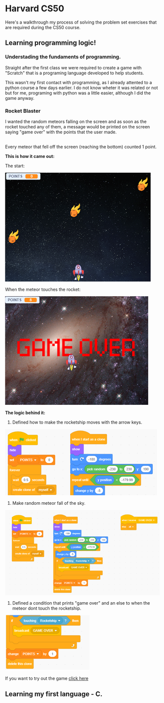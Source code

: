 # Harvard CS50

Here's a walkthrough my process of solving the problem set exercises that are required during the CS50 course.

## Learning programming logic!

### Understading the fundaments of programming.

Straight after the first class we were required to create a game with "Scratch" that is a programing language developed to help students.

This wasn't my first contact with programming, as I already attented to a python course a few days earlier. I do not know wheter it was related or not but for me, programing with python was a little easier, although I did the game anyway.

### Rocket Blaster

I wanted the random meteors falling on the screen and as soon as the rocket touched any of them, a message would be printed on the screen saying "game over" with the points that the user made.

<br>Every meteor that fell off the screen (reaching the bottom) counted 1 point.

**This is how it came out:**

The start:

![start](https://github.com/fvsteinbach/Harvard-CS50/blob/main/Scratch/rocketblaster%20start%20.png?raw=true)

When the meteor touches the rocket:

![scratch](https://github.com/fvsteinbach/Harvard-CS50/blob/main/Scratch/rocketblaster%20game%20over.png?raw=true)

**The logic behind it:**
1. Defined how to make the rocketship moves with the arrow keys.

![movementrocket](https://github.com/fvsteinbach/Harvard-CS50/blob/main/Scratch/code%20move%20rocketship.png?raw=true)

1. Make random meteor fall of the sky.

![meteors](https://github.com/fvsteinbach/Harvard-CS50/blob/main/Scratch/code%20that%20generates%20random%20meteors.png?raw=true)

1. Defined a condition that prints "game over" and an else to when the meteor dont touch the rocketship.

![gameover](https://github.com/fvsteinbach/Harvard-CS50/blob/main/Scratch/rocketship%20condition.png?raw=true)

If you want to try out the game [click here](https://scratch.mit.edu/projects/710088029/fullscreen/)

## Learning my first language - C.

###